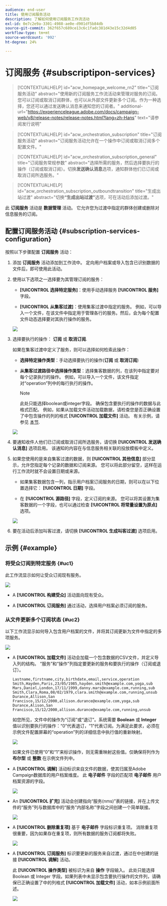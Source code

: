 ```yaml
---
audience: end-user
title: 使用订阅服务活动
description: 了解如何使用订阅服务工作流活动
exl-id: 0e7c2e9a-3301-4988-ae0e-d901df5b84db
source-git-commit: 362f657c689ce13c6c1fadc381d43e15c32d4d05
workflow-type: tm+mt
source-wordcount: '992'
ht-degree: 24%

---
```


# 订阅服务 {#subscriptipon-services}


>[!CONTEXTUALHELP]
>id="acw_homepage_welcome_rn2"
>title="订阅服务活动"
>abstract="使用新的订阅服务工作流活动来管理对服务的订阅。您可以订阅或取消订阅群体，也可以从外部文件更新多个订阅。作为一种选择，您还可以通过发送确认消息来通知您的订阅者。"
>additional-url="https://experienceleague.adobe.com/docs/campaign-web/v8/release-notes/release-notes.html?lang=zh-Hans" text="请参阅发行说明"


>[!CONTEXTUALHELP]
>id="acw_orchestration_subscription"
>title="订阅服务活动"
>abstract="订阅服务活动允许在一个操作中订阅或取消订阅多个配置文件。"

>[!CONTEXTUALHELP]
>id="acw_orchestration_subscription_general"
>title="订阅服务常规参数"
>abstract="选择所需的服务，然后选择要执行的操作（订阅或取消订阅）。切换&#x200B;**发送确认消息**&#x200B;选项，通知群体他们已订阅或取消订阅所选服务。"

>[!CONTEXTUALHELP]
>id="acw_orchestration_subscription_outboundtransition"
>title="生成出站过渡"
>abstract="切换&#x200B;**“生成出站过渡”**&#x200B;选项，可在活动后添加过渡。"

此 **订阅服务** 活动是 **数据管理** 活动。 它允许您为过渡中指定的群体创建或删除对信息服务的订阅。

## 配置订阅服务活动 {#subscription-services-configuration}

按照以下步骤配置 **订阅服务** 活动：

1. 添加 **订阅服务** 活动添加到工作流中。 定向用户档案或导入包含已识别数据的文件后，即可使用此活动。

1. 使用以下选项之一选择要为其管理订阅的服务：

   * **[!UICONTROL 选择特定服务]**：使用手动选择服务 **[!UICONTROL 服务]** 字段。

   * **[!UICONTROL 从集客过渡]**：使用集客过渡中指定的服务。 例如，可以导入一个文件，在该文件中指定用于管理各行的服务。然后，会为每个配置文件动态选择要对其执行操作的服务。

   ![](../assets/workflow-subscription-service.png)

1. 选择要执行的操作： **订阅** 或 **取消订阅**.

   如果在集客过渡中定义了服务，则可以选择如何检索此操作：

   * **选择特定操作类型**：手动选择要执行的操作(**订阅** 或 **取消订阅**)

   * **从集客过渡路径中选择操作类型**：选择集客数据的列，在该列中指定要对每个记录执行的操作。 例如，可以导入一个文件，该文件指定对“operation”列中的每行执行的操作。

     >[!NOTE]
     >
     >此处只能选择boolean或integer字段。 确保包含要执行的操作的数据与此格式匹配。 例如，如果从加载文件活动加载数据，请检查您是否正确设置了中包含操作的列的格式 **[!UICONTROL 加载文件]** 活动。 有关示例，请参见 [本节](#uc2).

   ![](../assets/workflow-subscription-service-inbound.png)

1. 要通知收件人他们已订阅或取消订阅所选服务，请切换 **[!UICONTROL 发送确认消息]** 选项启用。 该通知的内容在与信息服务相关联的投放模板中定义。

1. 如果您使用的是来自集客过渡的数据，则 **[!UICONTROL 其他信息]** 部分显示，允许您指定每个记录的数据和订阅来源。 您可以将此部分留空，这样在运行工作流时就不会设置日期或来源。

   * 如果集客数据包含一列，指示用户档案订阅服务的日期，则可以在以下位置选择它： **[!UICONTROL 日期]** 字段。

   * 在 **[!UICONTROL 源路径]** 字段，定义订阅的来源。 您可以将其设置为集客数据的一个字段，也可以通过检查 **[!UICONTROL 将常量设置为原点]** 选项。

   ![](../assets/workflow-subscription-service-additional.png)

1. 要在活动后添加叫客过渡，请切换 **[!UICONTROL 生成叫客过渡]** 选项启用。

## 示例 {#example}

### 将受众订阅到特定服务 {#uc1}

此工作流显示如何让受众订阅现有服务。

![](../assets/workflow-subscription-service-uc1.png)

* A **[!UICONTROL 构建受众]** 活动面向现有受众。

* A **[!UICONTROL 订阅服务]** 通过活动，选择用户档案必须订阅的服务。

### 从文件更新多个订阅状态 {#uc2}

以下工作流显示如何导入包含用户档案的文件，并将其订阅更新为文件中指定的多项服务。

![](../assets/workflow-subscription-service-uc2.png)

* A **[!UICONTROL 加载文件]** 活动会加载一个包含数据的CSV文件，并定义导入列的结构。 “服务”和“操作”列指定要更新的服务和要执行的操作（订阅或退订）。

  ```
  Lastname,firstname,city,birthdate,email,service,operation
  Smith,Hayden,Paris,23/05/1985,hayden.smith@example.com,yoga,sub
  Mars,Daniel,London,17/11/1999,danny.mars@example.com,running,sub
  Smith,Clara,Roma,08/02/1979,clara.smith@example.com,running,unsub
  Durance,Allison,San Francisco,15/12/2000,allison.durance@example.com,yoga,sub
  Durance,Alison,San Francisco,15/12/2000,allison.durance@example.com,running,unsub
  ```

  如您所见，文件中的操作为“订阅”或“退订”。系统需要 **Boolean** 或 **Integer** 值以识别要执行的操作：“0”代表退订，“1”代表订阅。为满足此要求，必须在示例文件配置屏幕的“operation”列的详细信息中执行值的重新映射。

  ![](../assets/workflow-subscription-service-uc2-mapping.png)

  如果文件已使用“0”和“1”来标识操作，则无需重映射这些值。仅确保将列作为 **布尔型** 或 **整数** 在示例文件列中。

* A **[!UICONTROL 调解]** 活动标识来自文件的数据，使其归属至Adobe Campaign数据库的用户档案维度。 此 **电子邮件** 字段的匹配项 **电子邮件** 用户档案资源的字段。

  ![](../assets/workflow-subscription-service-uc2-enrichment.png)

* An **[!UICONTROL 扩充]** 活动会创建指向“服务(nms)”表的链接，并在上传文件的“服务”列与数据库中的“服务”内部名称”字段之间创建一个简单联接。

  ![](../assets/workflow-subscription-service-uc2-enrichment.png)

* A **[!UICONTROL 删除重复项]** 基于 **电子邮件** 字段标识重复项。 消除重复项很重要，因为如果存在重复项，则所有数据的服务订阅都将失败。

  ![](../assets/workflow-subscription-service-uc2-dedup.png)

* A **[!UICONTROL 订阅服务]** 标识要更新的服务来自过渡，通过在中创建的链接 **[!UICONTROL 调解]** 活动。

  此 **[!UICONTROL 操作类型]** 被标识为来自 **操作** 字段输入。 此处只能选择 Boolean 或 Integer 字段。如果列表中未显示包含要执行操作的文件列，请确保已正确设置了中的列格式 **[!UICONTROL 加载文件]** 活动，如本示例前面所述。

  ![](../assets/workflow-subscription-service-uc2-subscription.png)
